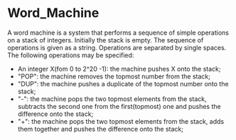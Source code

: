 # Word_Machine

A word machine is a system that performs a sequence of simple operations on a stack of integers. Initially the stack is empty.
The sequence of operations is given as a string. Operations are separated by single spaces. The following operations may be specified:

- An integer X(fom 0 to 2^20 -1): the machine pushes X onto the stack;
- "POP": the machine removes the topmost number from the stack;
- "DUP": the machine pushes a duplicate of the topmost number onto the stack;
- "-": the machine pops the two topmost elements from the stack, subtracts the second one from the first(topmost) one and pushes the difference onto the stack;
- "+": the machine pops the two topmost elements from the stack, adds them together and pushes the difference onto the stack;
